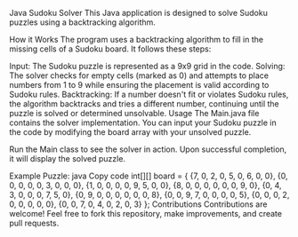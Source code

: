 Java Sudoku Solver
This Java application is designed to solve Sudoku puzzles using a backtracking algorithm.

How it Works
The program uses a backtracking algorithm to fill in the missing cells of a Sudoku board. It follows these steps:

Input: The Sudoku puzzle is represented as a 9x9 grid in the code.
Solving: The solver checks for empty cells (marked as 0) and attempts to place numbers from 1 to 9 while ensuring the placement is valid according to Sudoku rules.
Backtracking: If a number doesn't fit or violates Sudoku rules, the algorithm backtracks and tries a different number, continuing until the puzzle is solved or determined unsolvable.
Usage
The Main.java file contains the solver implementation. You can input your Sudoku puzzle in the code by modifying the board array with your unsolved puzzle.

Run the Main class to see the solver in action. Upon successful completion, it will display the solved puzzle.

Example Puzzle:
java
Copy code
int[][] board = {
    {7, 0, 2, 0, 5, 0, 6, 0, 0},
    {0, 0, 0, 0, 0, 3, 0, 0, 0},
    {1, 0, 0, 0, 0, 9, 5, 0, 0},
    {8, 0, 0, 0, 0, 0, 0, 9, 0},
    {0, 4, 3, 0, 0, 0, 7, 5, 0},
    {0, 9, 0, 0, 0, 0, 0, 0, 8},
    {0, 0, 9, 7, 0, 0, 0, 0, 5},
    {0, 0, 0, 2, 0, 0, 0, 0, 0},
    {0, 0, 7, 0, 4, 0, 2, 0, 3}
};
Contributions
Contributions are welcome! Feel free to fork this repository, make improvements, and create pull requests.
